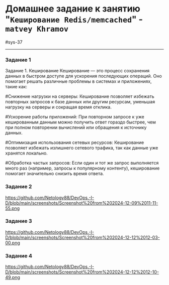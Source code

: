 # Домашнее задание к занятию "`Кеширование Redis/memcached`" - `matvey Khramov`  
#sys-37

---

### Задание 1
Задание 1. Кеширование
Кеширование — это процесс сохранения данных в быстром доступе для ускорения последующих операций. Оно помогает решать различные проблемы в системах и приложениях, такие как:

#Снижение нагрузки на серверы: Кеширование позволяет избежать повторных запросов к базе данных или другим ресурсам, уменьшая нагрузку на серверы и сокращая время отклика.

#Ускорение работы приложений: При повторном запросе к уже кешированным данным можно получить ответ гораздо быстрее, чем при полном повторении вычислений или обращения к источнику данных.

#Оптимизация использования сетевых ресурсов: Кеширование позволяет избежать излишнего сетевого трафика, так как данные уже хранятся локально.

#Обработка частых запросов: Если один и тот же запрос выполняется много раз (например, запросы к популярному контенту), кеширование помогает значительно снизить время ответа.


### Задание 2

https://github.com/Netology88/DevOps.-I-D/blob/main/screenshots/Screenshot%20from%202024-12-09%2011-11-55.png

### Задание 3

https://github.com/Netology88/DevOps.-I-D/blob/main/screenshots/Screenshot%20from%202024-12-12%2012-03-00.png

### Задание 4

https://github.com/Netology88/DevOps.-I-D/blob/main/screenshots/Screenshot%20from%202024-12-12%2012-10-49.png
